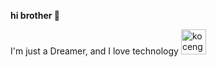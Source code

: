 
  <!-- **kurt69-dev** is a ✨ _special_ ✨ repository because its `README.md` (this file) appears on your GitHub profile. -->
  
  __hi brother 👋__
 
  I'm just a Dreamer, and I love technology <img src="https://camo.githubusercontent.com/63371d36886ee658f5a97401f393e1ab1684b2fd3de674b8f5efc7d410b2a3d0/68747470733a2f2f6d656469612e67697068792e636f6d2f6d656469612f57556c706c634d704f43456d5447427442572f67697068792e676966" alt="koceng" width="40" />
